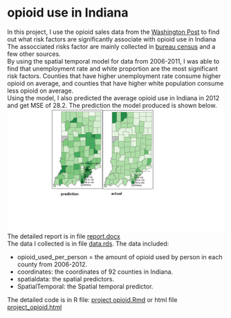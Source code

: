 # opioid use in Indiana
In this project, I use the opioid sales data from the [Washington Post](https://www.washingtonpost.com/graphics/2019/investigations/dea-pain-pill-database/) to find out what risk factors are significantly associate with opioid use in Indiana  <br />
The assocciated risks factor are mainly collected in [bureau census](https://www.census.gov/library/publications/2011/compendia/usa-counties-2011.html#POP) and a few other sources.  <br />
By using the spatial temporal model for data from 2006-2011, I was able to find that unemployment rate and white proportion are the most significant risk factors. Counties that have higher unemployment rate consume higher opioid on average, and counties that have higher white population consume less opioid on average.  <br />
Using the model, I also predicted the average opioid use in Indiana in 2012 and get MSE of 28.2. The prediction the model produced is shown below.  <br />
![](prediction%20vs%20actual%20data%20in%202012.png)
The detailed report is in file [report.docx](https://github.com/oceancode1997/opioid-use-in-Indiana/blob/master/report.docx?raw=true) <br />
The data I collected is in file [data.rds](https://github.com/oceancode1997/opioid-use-in-Indiana/blob/master/Data.rds?raw=true). The data included: <br />
  - opioid_used_per_person = the amount of opioid used by person in each county from 2006-2012. <br />
  - coordinates: the coordinates of 92 counties in Indiana. <br />
  - spatialdata: the spatial predictors. <br />
  - SpatialTemporal: the Spatial temporal predictor. <br />

The detailed code is in R file: [project opioid.Rmd](https://github.com/oceancode1997/opioid-use-in-Indiana/blob/master/project%20opioid.Rmd) or html file [project_opioid.html](https://github.com/oceancode1997/opioid-use-in-Indiana/raw/master/project_opioid.html)
